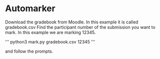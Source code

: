# Automarker

Download the gradebook from Moodle. In this example it is called gradebook.csv
Find the participant number of the submission you want to mark. In this example we are marking 12345.

'''
python3 mark.py gradebook.csv 12345
'''

and follow the prompts.